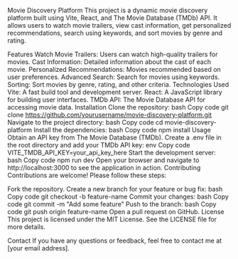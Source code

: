 Movie Discovery Platform
This project is a dynamic movie discovery platform built using Vite, React, and The Movie Database (TMDb) API. It allows users to watch movie trailers, view cast information, get personalized recommendations, search using keywords, and sort movies by genre and rating.

Features
Watch Movie Trailers: Users can watch high-quality trailers for movies.
Cast Information: Detailed information about the cast of each movie.
Personalized Recommendations: Movies recommended based on user preferences.
Advanced Search: Search for movies using keywords.
Sorting: Sort movies by genre, rating, and other criteria.
Technologies Used
Vite: A fast build tool and development server.
React: A JavaScript library for building user interfaces.
TMDb API: The Movie Database API for accessing movie data.
Installation
Clone the repository:
bash
Copy code
git clone https://github.com/yourusername/movie-discovery-platform.git
Navigate to the project directory:
bash
Copy code
cd movie-discovery-platform
Install the dependencies:
bash
Copy code
npm install
Usage
Obtain an API key from The Movie Database (TMDb).
Create a .env file in the root directory and add your TMDb API key:
env
Copy code
VITE_TMDB_API_KEY=your_api_key_here
Start the development server:
bash
Copy code
npm run dev
Open your browser and navigate to http://localhost:3000 to see the application in action.
Contributing
Contributions are welcome! Please follow these steps:

Fork the repository.
Create a new branch for your feature or bug fix:
bash
Copy code
git checkout -b feature-name
Commit your changes:
bash
Copy code
git commit -m "Add some feature"
Push to the branch:
bash
Copy code
git push origin feature-name
Open a pull request on GitHub.
License
This project is licensed under the MIT License. See the LICENSE file for more details.

Contact
If you have any questions or feedback, feel free to contact me at [your email address].

